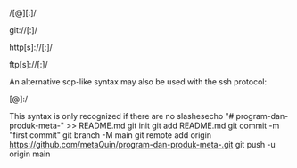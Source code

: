 /[<user>@]<host>[:<port>]/<path-to-git-repo>

git://<host>[:<port>]/<path-to-git-repo>

http[s]://<host>[:<port>]/<path-to-git-repo>

ftp[s]://<host>[:<port>]/<path-to-git-repo>

An alternative scp-like syntax may also be used with the ssh protocol:

[<user>@]<host>:/<path-to-git-repo>

This syntax is only recognized if there are no slashesecho "# program-dan-produk-meta-" >> README.md
git init
git add README.md
git commit -m "first commit"
git branch -M main
git remote add origin https://github.com/metaQuin/program-dan-produk-meta-.git
git push -u origin main
